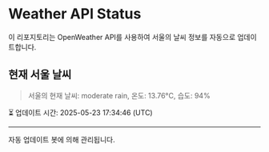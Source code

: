 
# Weather API Status

이 리포지토리는 OpenWeather API를 사용하여 서울의 날씨 정보를 자동으로 업데이트합니다.

## 현재 서울 날씨
> 서울의 현재 날씨: moderate rain, 온도: 13.76°C, 습도: 94%

⏳ 업데이트 시간: 2025-05-23 17:34:46 (UTC)

---
자동 업데이트 봇에 의해 관리됩니다.
